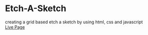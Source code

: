 # Etch-A-Sketch
creating a grid based etch a sketch by using html, css and javascript
<br/>
[Live Page](https://arezoomgh.github.io/Etch-A-Sketch/)
